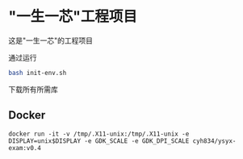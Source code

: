 # "一生一芯"工程项目

这是"一生一芯"的工程项目

通过运行
```bash
bash init-env.sh
```
下载所有所需库

## Docker
```
docker run -it -v /tmp/.X11-unix:/tmp/.X11-unix -e DISPLAY=unix$DISPLAY -e GDK_SCALE -e GDK_DPI_SCALE cyh834/ysyx-exam:v0.4
```
